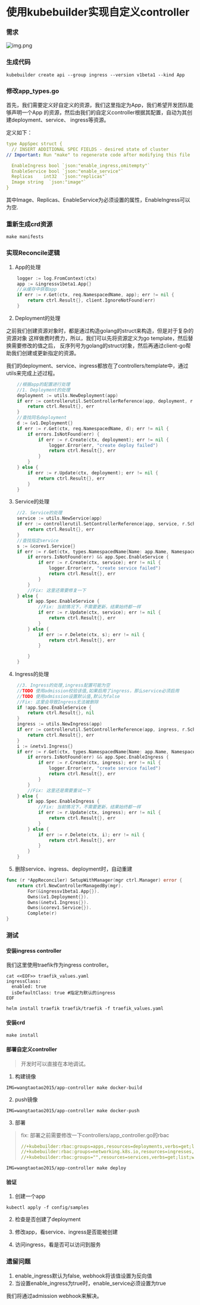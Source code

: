 # 使用kubebuilder实现自定义controller

### 需求
![img.png](img.png)
### 生成代码

```shell
kubebuilder create api --group ingress --version v1beta1 --kind App
```

### 修改app_types.go

首先，我们需要定义好自定义的资源，我们这里指定为App，我们希望开发团队能够声明一个App
的资源，然后由我们的自定义controller根据其配置，自动为其创建deployment、service、
ingress等资源。

定义如下：

```yaml
type AppSpec struct {
  // INSERT ADDITIONAL SPEC FIELDS - desired state of cluster
// Important: Run "make" to regenerate code after modifying this file

  EnableIngress bool `json:"enable_ingress,omitempty"`
  EnableService bool `json:"enable_service"`
  Replicas    int32  `json:"replicas"`
  Image string	`json:"image"`
}
```

其中Image、Replicas、EnableService为必须设置的属性，EnableIngress可以为空.

### 重新生成crd资源

```shell
make manifests
```

### 实现Reconcile逻辑

1. App的处理

```go
	logger := log.FromContext(ctx)
	app := &ingressv1beta1.App{}
	//从缓存中获取app
	if err := r.Get(ctx, req.NamespacedName, app); err != nil {
		return ctrl.Result{}, client.IgnoreNotFound(err)
	}
```

2. Deployment的处理

之前我们创建资源对象时，都是通过构造golang的struct来构造，但是对于复杂的资源对象
这样做费时费力，所以，我们可以先将资源定义为go template，然后替换需要修改的值之后，
反序列号为golang的struct对象，然后再通过client-go帮助我们创建或更新指定的资源。

我们的deployment、service、ingress都放在了controllers/template中，通过
utils来完成上述过程。

```go
	//根据app的配置进行处理
	//1. Deployment的处理
	deployment := utils.NewDeployment(app)
	if err := controllerutil.SetControllerReference(app, deployment, r.Scheme); err != nil {
		return ctrl.Result{}, err
	}
	//查找同名deployment
	d := &v1.Deployment{}
	if err := r.Get(ctx, req.NamespacedName, d); err != nil {
		if errors.IsNotFound(err) {
			if err := r.Create(ctx, deployment); err != nil {
				logger.Error(err, "create deploy failed")
				return ctrl.Result{}, err
			}
		}
	} else {
		if err := r.Update(ctx, deployment); err != nil {
			return ctrl.Result{}, err
		}
	}
```

3. Service的处理
```go
	//2. Service的处理
	service := utils.NewService(app)
	if err := controllerutil.SetControllerReference(app, service, r.Scheme); err != nil {
		return ctrl.Result{}, err
	}
	//查找指定service
	s := &corev1.Service{}
	if err := r.Get(ctx, types.NamespacedName{Name: app.Name, Namespace: app.Namespace}, s); err != nil {
		if errors.IsNotFound(err) && app.Spec.EnableService {
			if err := r.Create(ctx, service); err != nil {
				logger.Error(err, "create service failed")
				return ctrl.Result{}, err
			}
		}
		//Fix: 这里还需要修复一下
	} else {
		if app.Spec.EnableService {
			//Fix: 当前情况下，不需要更新，结果始终都一样
			if err := r.Update(ctx, service); err != nil {
				return ctrl.Result{}, err
			}
		} else {
			if err := r.Delete(ctx, s); err != nil {
				return ctrl.Result{}, err
			}

		}
	}
```

4. Ingress的处理
```go
	//3. Ingress的处理,ingress配置可能为空
	//TODO 使用admission校验该值,如果启用了ingress，那么service必须启用
	//TODO 使用admission设置默认值,默认为false
	//Fix: 这里会导致Ingress无法被删除
	if !app.Spec.EnableService {
		return ctrl.Result{}, nil
	}
	ingress := utils.NewIngress(app)
	if err := controllerutil.SetControllerReference(app, ingress, r.Scheme); err != nil {
		return ctrl.Result{}, err
	}
	i := &netv1.Ingress{}
	if err := r.Get(ctx, types.NamespacedName{Name: app.Name, Namespace: app.Namespace}, i); err != nil {
		if errors.IsNotFound(err) && app.Spec.EnableIngress {
			if err := r.Create(ctx, ingress); err != nil {
				logger.Error(err, "create service failed")
				return ctrl.Result{}, err
			}
		}
		//Fix: 这里还是需要重试一下
	} else {
		if app.Spec.EnableIngress {
            //Fix: 当前情况下，不需要更新，结果始终都一样
			if err := r.Update(ctx, ingress); err != nil {
				return ctrl.Result{}, err
			}
		} else {
			if err := r.Delete(ctx, i); err != nil {
				return ctrl.Result{}, err
			}
		}
	}
```

5. 删除service、ingress、deployment时，自动重建

```go
func (r *AppReconciler) SetupWithManager(mgr ctrl.Manager) error {
	return ctrl.NewControllerManagedBy(mgr).
		For(&ingressv1beta1.App{}).
		Owns(&v1.Deployment{}).
		Owns(&netv1.Ingress{}).
		Owns(&corev1.Service{}).
		Complete(r)
}
```


### 测试

#### 安装ingress controller

我们这里使用traefik作为ingress controller。

```shell
cat <<EOF>> traefik_values.yaml
ingressClass:
  enabled: true
  isDefaultClass: true #指定为默认的ingress
EOF

helm install traefik traefik/traefik -f traefik_values.yaml 
```

#### 安装crd

```shell
make install
```

#### 部署自定义controller

> 开发时可以直接在本地调试。

1. 构建镜像
```shell
IMG=wangtaotao2015/app-controller make docker-build
```
2. push镜像
```shell
IMG=wangtaotao2015/app-controller make docker-push
```

3. 部署
> fix: 部署之前需要修改一下controllers/app_controller.go的rbac
> ```yaml
>//+kubebuilder:rbac:groups=apps,resources=deployments,verbs=get;list;watch;create;update;patch;delete
>//+kubebuilder:rbac:groups=networking.k8s.io,resources=ingresses,verbs=get;list;watch;create;update;patch;delete
>//+kubebuilder:rbac:groups="",resources=services,verbs=get;list;watch;create;update;patch;delete
> ```
```shell
IMG=wangtaotao2015/app-controller make deploy
```

#### 验证

1. 创建一个app

```shell
kubectl apply -f config/samples
```

2. 检查是否创建了deployment

3. 修改app，看service、ingress是否能被创建

4. 访问ingress，看是否可以访问到服务


### 遗留问题

1. enable_ingress默认为false, webhook将该值设置为反向值
2. 当设置enable_ingress为true时，enable_service必须设置为true

我们将通过admission webhook来解决。
